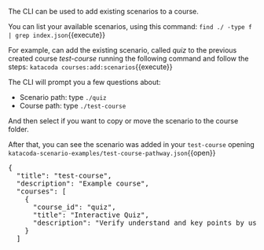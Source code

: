 The CLI can be used to add existing scenarios to a course.

You can list your available scenarios, using this command:
`find ./ -type f | grep index.json`{{execute}}

For example, can add the existing scenario, called *quiz* to the previous created course *test-course* running the following command and follow the steps:
`katacoda courses:add:scenarios`{{execute}}

The CLI will prompt you a few questions about:
- Scenario path: type `./quiz`
- Course path: type `./test-course`

And then select if you want to copy or move the scenario to the course folder.

After that, you can see the scenario was added in your `test-course` opening `katacoda-scenario-examples/test-course-pathway.json`{{open}}

<pre class="file">
{
  "title": "test-course",
  "description": "Example course",
  "courses": [
    {
      "course_id": "quiz",
      "title": "Interactive Quiz",
      "description": "Verify understand and key points by using an interactive quiz"
    }
  ]
</pre>
